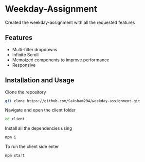 # Weekday-Assignment
Created the weekday-assignment with all the requested features


## Features
- Multi-filter dropdowns
- Infinite Scroll
- Memoized components to improve performance
- Responsive



## Installation and Usage

Clone the repository

```bash
git clone https://github.com/Saksham294/weekday-assignment.git
```
Navigate and open the client folder
```bash
cd client
```
Install all the dependencies using 
```bash
npm i
```


To run the client side enter
```bash
npm start
```

